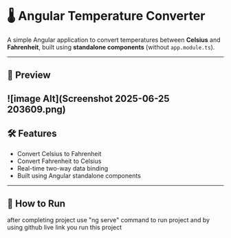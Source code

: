 # 🌡️ Angular Temperature Converter

A simple Angular application to convert temperatures between **Celsius** and **Fahrenheit**, built using **standalone components** (without `app.module.ts`).

---

## 📸 Preview


![image Alt](Screenshot 2025-06-25 203609.png)
---

## 🛠️ Features

- Convert Celsius to Fahrenheit
- Convert Fahrenheit to Celsius
- Real-time two-way data binding
- Built using Angular standalone components

---

## 🚀 How to Run
after completing project use "ng serve" command to run project
and by using github live link you run this project 
